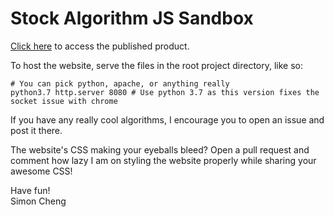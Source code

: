 # Stock Algorithm JS Sandbox

[Click here](https://binary-person.github.io/stock-algorithm-js-sandbox/) to access the published product.

To host the website, serve the files in the root project directory, like so:
```
# You can pick python, apache, or anything really
python3.7 http.server 8080 # Use python 3.7 as this version fixes the socket issue with chrome
```
If you have any really cool algorithms, I encourage you to open an issue and post it there.

The website's CSS making your eyeballs bleed? Open a pull request and comment how lazy I am on styling the website properly while sharing your awesome CSS!

Have fun!<br>
Simon Cheng
